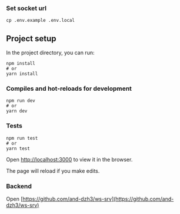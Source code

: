 ### Set socket url

```
cp .env.example .env.local
```

## Project setup

In the project directory, you can run:

```
npm install
# or
yarn install
```

### Compiles and hot-reloads for development

```
npm run dev
# or
yarn dev
```

### Tests

```
npm run test
# or
yarn test
```

Open [http://localhost:3000](http://localhost:3000) to view it in the browser.

The page will reload if you make edits.

### Backend

Open [https://github.com/and-dzh3/ws-srv](https://github.com/and-dzh3/ws-srv)

